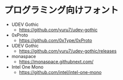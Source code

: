 # プログラミング向けフォント

* UDEV Gothic
  * https://github.com/yuru7/udev-gothic
* 0xProto
  * https://github.com/0xType/0xProto
* UDEV Gothic
  * https://github.com/yuru7/udev-gothic/releases
* monaspace
  * https://monaspace.githubnext.com/
* Intel One Mono
  * https://github.com/intel/intel-one-mono
 
